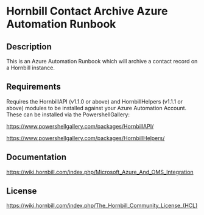 # Hornbill Contact Archive Azure Automation Runbook

## Description

This is an Azure Automation Runbook which will archive a contact record on a Hornbill instance.

## Requirements

Requires the HornbillAPI (v1.1.0 or above) and HornbillHelpers (v1.1.1 or above) modules to be installed against your Azure Automation Account. These can be installed via the PowershellGallery:

<https://www.powershellgallery.com/packages/HornbillAPI/>

<https://www.powershellgallery.com/packages/HornbillHelpers/>

## Documentation

<https://wiki.hornbill.com/index.php/Microsoft_Azure_And_OMS_Integration>

## License

<https://wiki.hornbill.com/index.php/The_Hornbill_Community_License_(HCL)>
